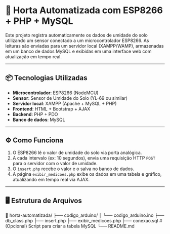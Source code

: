 # 🌱 Horta Automatizada com ESP8266 + PHP + MySQL

Este projeto registra automaticamente os dados de umidade do solo utilizando um sensor conectado a um microcontrolador ESP8266. As leituras são enviadas para um servidor local (XAMPP/WAMP), armazenadas em um banco de dados MySQL e exibidas em uma interface web com atualização em tempo real.

---

## 📦 Tecnologias Utilizadas

- **Microcontrolador**: ESP8266 (NodeMCU)
- **Sensor**: Sensor de Umidade do Solo (YL-69 ou similar)
- **Servidor local**: XAMPP (Apache + MySQL + PHP)
- **Frontend**: HTML + Bootstrap + AJAX
- **Backend**: PHP + PDO
- **Banco de dados**: MySQL

---

## ⚙️ Como Funciona

1. O ESP8266 lê o valor de umidade do solo via porta analógica.
2. A cada intervalo (ex: 10 segundos), envia uma requisição HTTP `POST` para o servidor com o valor de umidade.
3. O `insert.php` recebe o valor e o salva no banco de dados.
4. A página `exibir_medicoes.php` exibe os dados em uma tabela e gráfico, atualizando em tempo real via AJAX.

---

## 🖥️ Estrutura de Arquivos

📁 horta-automatizada/
├── codigo_arduino/
│ └── codigo_arduino.ino
├── db_class.php
├── insert.php
├── exibir_medicoes.php
├── conexao.sql # (Opcional) Script para criar a tabela MySQL
└── README.md
